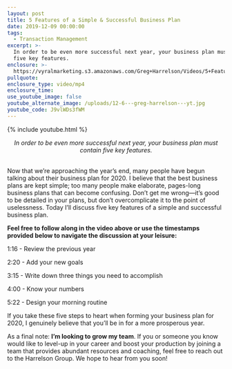 ```yaml
---
layout: post
title: 5 Features of a Simple & Successful Business Plan
date: 2019-12-09 00:00:00
tags:
  - Transaction Management
excerpt: >-
  In order to be even more successful next year, your business plan must contain
  five key features.
enclosure: >-
  https://vyralmarketing.s3.amazonaws.com/Greg+Harrelson/Videos/5+Features+of+a+Simple+%26+Successful+Business+Plan.mp4
pullquote:
enclosure_type: video/mp4
enclosure_time:
use_youtube_image: false
youtube_alternate_image: /uploads/12-6---greg-harrelson---yt.jpg
youtube_code: J9vlWDs3fWM
---
```


{% include youtube.html %}

<center><em>In order to be even more successful next year, your business plan must contain five key features.</em></center>

<br>Now that we’re approaching the year’s end, many people have begun talking about their business plan for 2020. I believe that the best business plans are kept simple; too many people make elaborate, pages-long business plans that can become confusing. Don’t get me wrong—it’s good to be detailed in your plans, but don’t overcomplicate it to the point of uselessness. Today I’ll discuss five key features of a simple and successful business plan.

**Feel free to follow along in the video above or use the timestamps provided below to navigate the discussion at your leisure:**

1:16 - Review the previous year

2:20 - Add your new goals

3:15 - Write down three things you need to accomplish

4:00 - Know your numbers

5:22 - Design your morning routine

If you take these five steps to heart when forming your business plan for 2020, I genuinely believe that you’ll be in for a more prosperous year.

As a final note: **I’m looking to grow my team**. If you or someone you know would like to level-up in your career and boost your production by joining a team that provides abundant resources and coaching, feel free to reach out to the Harrelson Group. We hope to hear from you soon\!